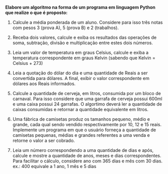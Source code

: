 **Elabore um algoritmo na forma de um programa em linguagem Python que realize o que é proposto:**

1. Calcule a média ponderada de um aluno. Considere para isso três notas com pesos 3 (prova A), 5 (prova B) e 2 (trabalhos).

2. Receba dois valores, calcule e exiba os resultados das operações de soma, subtração, divisão e multiplicação entre estes dois números.

3. Leia um valor de temperatura em graus Celsius, calcule e exiba a temperatura correspondente em graus Kelvin (sabendo que Kelvin = Celsius + 273)

4. Leia a quotação do dólar do dia e uma quantidade de Reais a ser convertida para dólares. A final, exibir o valor correspondente em dólares aos Reais informados.

5. Calcule a quantidade de cerveja, em litros, consumida por um bloco de carnaval. Para isso considere que uma garrafa de cerveja possui 600ml e uma caixa possui 24 garrafas. O algortimo deverá ler a quantidade de caixas consumidas e retornar a quantidade equivalente em litros.

6. Uma fábrica de camisetas produz os tamanhos pequeno, médio e grande, cada qual sendo vendido respectivamente por 10, 12 e 15 reais. Implemente um programa em que o usuário forneça a quantidade de camisetas pequenas, médias e grandes referentes a uma venda e retorne o valor a ser cobrado.

7. Leia um número correspondendo a uma quantidade de dias e após, calcule e mostre a quantidade de anos, meses e dias correspondentes. Para facilitar o cálculo, considere ano com 365 dias e mês com 30 dias.
ex.: 400 equivale a 1 ano, 1 mês e 5 dias
